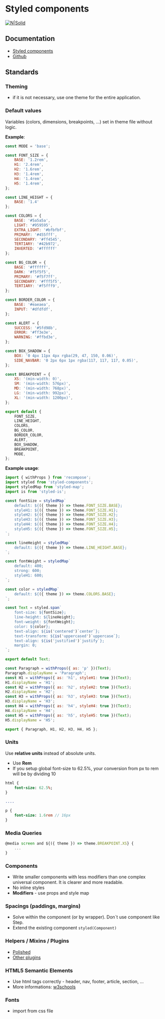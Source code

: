 # Styled components

[![N|Solid](https://avatars2.githubusercontent.com/u/20658825?s=200&v=4)](https://www.styled-components.com/)

## Documentation

  - [Styled components](https://www.styled-components.com/)
  - [Github](https://github.com/styled-components/styled-components)

## Standards

### Theming
- if it is not necessary, use one theme for the entire application.

### Default values
Variables (colors, dimensions, breakpoints, ...) set in theme file without logic.

__Example__:
```js
const MODE = 'base';

const FONT_SIZE = {
	BASE: '1.2rem',
	H1: '2.4rem',
	H2: '1.6rem',
	H3: '1.4rem',
	H4: '1.4rem',
	H5: '1.4rem',
};

const LINE_HEIGHT = {
	BASE: '1.4'
};

const COLORS = {
	BASE: '#5a5a5a',
	LIGHT: '#959595',
	EXTRA_LIGHT: '#bfbfbf',
	PRIMARY: '#455fff',
	SECONDARY: '#ff4545',
	TERTIARY: '#42b972',
	INVERTED: '#ffffff'
};

const BG_COLOR = {
	BASE: '#ffffff',
	DARK: '#f5f5f5',
	PRIMARY: '#f5f7ff',
	SECONDARY: '#fff5f5',
	TERTIARY: '#f5fff9',
};

const BORDER_COLOR = {
	BASE: '#eaeaea',
	INPUT: '#dfdfdf',
};

const ALERT = {
	SUCCESS: '#5fd98b',
	ERROR: '#ff3e3e',
	WARNING: '#ffbd3e',
};

const BOX_SHADOW = {
	BOX: '0 4px 11px 4px rgba(29, 47, 150, 0.06)',
	SIDE_NAVBAR: '0 2px 6px 1px rgba(117, 117, 117, 0.05)',
};

const BREAKPOINT = {
	XS: '(min-width: 0)',
	SM: '(min-width: 576px)',
	MD: '(min-width: 768px)',
	LG: '(min-width: 992px)',
	XL: '(min-width: 1200px)',
};

export default {
	FONT_SIZE,
	LINE_HEIGHT,
	COLORS,
	BG_COLOR,
	BORDER_COLOR,
	ALERT,
	BOX_SHADOW,
	BREAKPOINT,
	MODE,
};
```
__Example usage__:
```js
import { withProps } from 'recompose';
import styled from 'styled-components';
import styledMap from 'styled-map';
import is from 'styled-is';

const fontSize = styledMap`
	default: ${({ theme }) => theme.FONT_SIZE.BASE};
	styleH1: ${({ theme }) => theme.FONT_SIZE.H1};
	styleH2: ${({ theme }) => theme.FONT_SIZE.H2};
	styleH3: ${({ theme }) => theme.FONT_SIZE.H3};
	styleH4: ${({ theme }) => theme.FONT_SIZE.H4};
	styleH5: ${({ theme }) => theme.FONT_SIZE.H5};
`;

const lineHeight = styledMap`
	default: ${({ theme }) => theme.LINE_HEIGHT.BASE};
`;

const fontWeight = styledMap`
	default: 400;
	strong: 600;
	styleH1: 600;
`;

const color = styledMap`
	default: ${({ theme }) => theme.COLORS.BASE};
`;

const Text = styled.span`
	font-size: ${fontSize};
	line-height: ${lineHeight};
	font-weight: ${fontWeight};
	color: ${color};
	text-align: ${is('centered')`center`};
	text-transform: ${is('uppercased')`uppercase`};
	text-align: ${is('justified')`justify`};
	margin: 0;
`;

export default Text;

const Paragraph = withProps({ as: 'p' })(Text);
Paragraph.displayName = 'Paragraph';
const H1 = withProps({ as: 'h1', styleH1: true })(Text);
H1.displayName = 'H1';
const H2 = withProps({ as: 'h2', styleH2: true })(Text);
H2.displayName = 'H2';
const H3 = withProps({ as: 'h3', styleH3: true })(Text);
H3.displayName = 'H3';
const H4 = withProps({ as: 'h4', styleH4: true })(Text);
H4.displayName = 'H4';
const H5 = withProps({ as: 'h5', styleH5: true })(Text);
H5.displayName = 'H5';

export { Paragraph, H1, H2, H3, H4, H5 };
```
### Units
Use __relative units__ instead of absolute units.

- Use __Rem__
- If you setup global font-size to 62.5%, your conversion from px to rem will be by dividing 10
```sass
html {
    font-size: 62.5%;
}

.... 

p {
    font-size: 1.6rem // 16px
}
```

### Media Queries
```js
@media screen and ${({ theme }) => theme.BREAKPOINT.XS} {
    ...
}
```
### Components
- Write smaller components with less modifiers than one complex universal component. It is clearer and more readable.
- No inline styles
- __Modifiers__ - use props and style map

### Spacings (paddings, margins)
- Solve within the component (or by wrapper). Don`t use component like Step.
- Extend the existing component `styled(Component)`

### Helpers / Mixins / Plugins
- [Polished](https://polished.js.org/docs/) 
- [Other plugins](https://www.styled-components.com/ecosystem)

### HTML5 Semantic Elements
- Use html tags correctly - header, nav, footer, article, section, ...
- More informations: [w3schools](https://www.w3schools.com/html/html5_semantic_elements.asp) 

### Fonts
- import from css file
